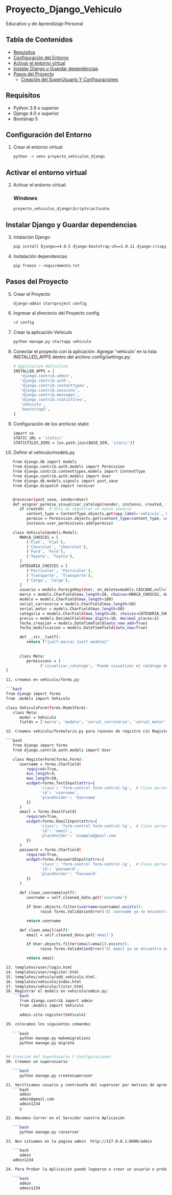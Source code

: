 # Proyecto_Django_Vehiculo
Educativo y de Aprendizaje Personal

## Tabla de Contenidos
- [Requisitos](#requisitos)
- [Configuración del Entorno](#configuración-del-entorno)
- [Activar el entorno virtual](#Activar-el-entorno-virtual)
- [Instalar Django y Guardar dependencias](#Instalar-Django-y-Guardar-dependencias)
- [Pasos del Proyecto](#Pasos-del-Proyecto)
   - [Creación del SuperUsuario Y Configuraciones](#Creación-del-SuperUsuario-Y-Configuraciones)


## Requisitos

- Python 3.9 o superior
- Django 4.0 o superior
- Bootstrap 5

## Configuración del Entorno

1. Crear el entorno virtual:
   ```bash
   python -m venv proyecto_vehiculos_django

## Activar el entorno virtual

2. Activar el entorno virtual:
   ### Windows
   ```bash
   proyecto_vehiculos_django\Scripts\activate

## Instalar Django y Guardar dependencias

3. Intalación Django
   ```bash
   pip install Django==4.0.5 django-bootstrap-v5==1.0.11 django-crispy-forms==1.14.0 crispy-bootstrap5==0.6

4. Instalación dependencias
   ```bash
   pip freeze > requirements.txt

## Pasos del Proyecto

5. Crear el Proyecto
   ```bash
   django-admin startproject config

6. Ingresar al directorio del Proyecto config
   ```bash
   cd config

7. Crear la aplicación Vehículo
   ```bash
   python manage.py startapp vehiculo

8. Conectar el proyecto con la aplicación: Agregar 'vehiculo'  en la lista INSTALLED_APPS dentro del archivo config/settings.py:
   ```bash
   # Application definition
   INSTALLED_APPS = [
      'django.contrib.admin',
      'django.contrib.auth',
      'django.contrib.contenttypes',
      'django.contrib.sessions',
      'django.contrib.messages',
      'django.contrib.staticfiles',
      'vehiculo',
      'bootstrap5',
   ]
9. Configuración de los archivso static 
   ```bash
   import os
   STATIC_URL = 'static/'
   STATICFILES_DIRS = [os.path.join(BASE_DIR, 'static')]

10. Definir el vehiculo/models.py

   ```bash
      from django.db import models
      from django.contrib.auth.models import Permission
      from django.contrib.contenttypes.models import ContentType
      from django.contrib.auth.models import User
      from django.db.models.signals import post_save
      from django.dispatch import receiver


      @receiver(post_save, sender=User)
      def asignar_permiso_visualizar_catalogo(sender, instance, created, **kwargs):
         if created:  # Solo al registrar un nuevo usuario
            content_type = ContentType.objects.get(app_label='vehiculo', model='vehiculo')
            permiso = Permission.objects.get(content_type=content_type, codename='visualizar_catalogo')
            instance.user_permissions.add(permiso)

      class Vehiculo(models.Model):
         MARCA_CHOICES = [
            ('Fiat', 'Fiat'),
            ('Chevrolet', 'Chevrolet'),
            ('Ford', 'Ford'),
            ('Toyota', 'Toyota'),
         ]
         CATEGORIA_CHOICES = [
            ('Particular', 'Particular'),
            ('Transporte', 'Transporte'),
            ('Carga', 'Carga'),
         ]
         usuario = models.ForeignKey(User, on_delete=models.CASCADE,null=True,blank=True)
         marca = models.CharField(max_length=20, choices=MARCA_CHOICES, default='Ford')
         modelo = models.CharField(max_length=100)
         serial_carroceria = models.CharField(max_length=50)
         serial_motor = models.CharField(max_length=50)
         categoria = models.CharField(max_length=20, choices=CATEGORIA_CHOICES, default='Particular')
         precio = models.DecimalField(max_digits=10, decimal_places=2)
         fecha_creacion = models.DateTimeField(auto_now_add=True)
         fecha_modificacion = models.DateTimeField(auto_now=True)

         def __str__(self):
            return f"{self.marca} {self.modelo}"
         
         
         class Meta:
            permissions = [
                  ('visualizar_catalogo', 'Puede visualizar el catálogo de vehículos'),
   ]

11. creamos en vehiculo/forms.py 

   ```bash
   from django import forms
   from .models import Vehiculo

   class VehiculoForm(forms.ModelForm):
      class Meta:
         model = Vehiculo
         fields = ['marca', 'modelo', 'serial_carroceria', 'serial_motor', 'categoria', 'precio']   

12. Creamos vehiculo/formulario.py para razones de registro cin RegisterForm

   ```bash
      from django import forms
      from django.contrib.auth.models import User

      class RegisterForm(forms.Form):
         username = forms.CharField(
            required=True,
            min_length=4, 
            max_length=50,
            widget=forms.TextInput(attrs={
                  'class': 'form-control form-control-lg',  # Clase personalizada para field grandes
                  'id': 'username',
                  'placeholder': 'Username'
            })
         )
         email = forms.EmailField(
            required=True,
            widget=forms.EmailInput(attrs={
                  'class': 'form-control form-control-lg',  # Clase personalizada
                  'id': 'email',
                  'placeholder': 'example@gmail.com'
            })
         )
         password = forms.CharField(
            required=True,
            widget=forms.PasswordInput(attrs={
                  'class': 'form-control form-control-lg',  # Clase personalizada
                  'id': 'password',
                  'placeholder': 'Password'
            })
         )
         
         def clean_username(self):
            username = self.cleaned_data.get('username')

            if User.objects.filter(username=username).exists():
                  raise forms.ValidationError('El username ya se encuentra en uso')

            return username

         def clean_email(self):
            email = self.cleaned_data.get('email')

            if User.objects.filter(email=email).exists():
                  raise forms.ValidationError('El email ya se encuentra en uso')

            return email

13. templates/user/login.html
14. templates/user/register.html
15. templates/vehculo/add_vehiculo.html.
16. templates/vehiculo/index.html
17. templates/vehiculo/listar.html
18. Registrar el models en vehiculo/admin.py:
      ```bash
         from django.contrib import admin
         from .models import Vehiculo

         admin.site.register(Vehiculo)

19. colocamos los siguientes comandos
    
      ```bash
         python manage.py makemigrations
         python manage.py migrate


## Creación del SuperUsuario Y Configuraciones
20. Creamos un superusuario 

      ```bash
         python manage.py createsuperuser

21. Verificamos usuario y contraseña del superuser por motivos de aprendizaje le vamos a dar estos parametros pero que no son seguros
      ```bash
         admin
         admin@gmail.com
         admin1234
         y

22. Hacemos Correr en el Servidor nuestra Aplicación

      ```bash
         python manage.py runserver

23. Nos situamos en la pagina admin  http://127.0.0.1:8000/admin

      ```bash
         admin
      admin1234  

24. Para Probar la Aplicacion puede logearse o crear un usuario o probar directamente con las credenciales de administrador 

      ```bash
         admin
         admin1234 